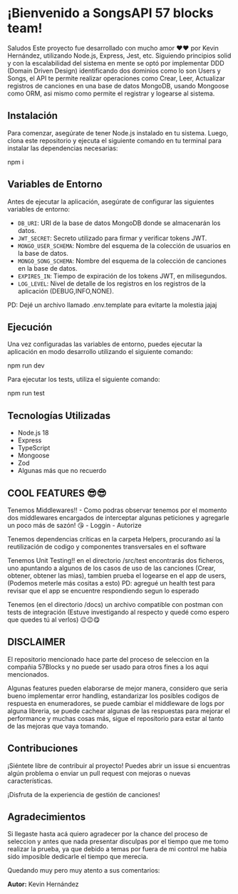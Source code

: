# ¡Bienvenido a SongsAPI 57 blocks team!

Saludos
Este proyecto fue desarrollado con mucho amor ❤️❤️ por Kevin Hernández, utilizando Node.js, Express, Jest, etc. Siguiendo principios solid y con la escalabilidad del sistema en mente se optó por implementar DDD (Domain Driven Design) identificando dos dominios como lo son Users y Songs, el API te permite realizar operaciones como Crear, Leer, Actualizar registros de canciones en una base de datos MongoDB, usando Mongoose como ORM, asi mismo como permite el registrar y logearse al sistema.

## Instalación

Para comenzar, asegúrate de tener Node.js instalado en tu sistema. Luego, clona este repositorio y ejecuta el siguiente comando en tu terminal para instalar las dependencias necesarias:

npm i

## Variables de Entorno

Antes de ejecutar la aplicación, asegúrate de configurar las siguientes variables de entorno:

- `DB_URI`: URI de la base de datos MongoDB donde se almacenarán los datos.
- `JWT_SECRET`: Secreto utilizado para firmar y verificar tokens JWT.
- `MONGO_USER_SCHEMA`: Nombre del esquema de la colección de usuarios en la base de datos.
- `MONGO_SONG_SCHEMA`: Nombre del esquema de la colección de canciones en la base de datos.
- `EXPIRES_IN`: Tiempo de expiración de los tokens JWT, en milisegundos.
- `LOG_LEVEL`: Nivel de detalle de los registros en los registros de la aplicación (DEBUG,INFO,NONE).

PD: Dejé un archivo llamado .env.template para evitarte la molestia jajaj

## Ejecución

Una vez configuradas las variables de entorno, puedes ejecutar la aplicación en modo desarrollo utilizando el siguiente comando:

npm run dev

Para ejecutar los tests, utiliza el siguiente comando:

npm run test

## Tecnologías Utilizadas

- Node.js 18
- Express
- TypeScript
- Mongoose
- Zod
- Algunas más que no recuerdo

## COOL FEATURES 😎😎

Tenemos Middlewares!! - Como podras observar tenemos por el momento dos middlewares encargados de interceptar algunas peticiones y agregarle un poco más de sazón! 😘 - Loggin - Autorize

Tenemos dependencias críticas en la carpeta Helpers, procurando así la reutilización de codigo y componentes transversales en el software

Tenemos Unit Testing!! en el directorio /src/test encontrarás dos ficheros, uno apuntando a algunos de los casos de uso de las canciones (Crear, obtener, obtener las mias), tambien prueba el logearse en el app de users, (Podemos meterle más cositas a esto)
PD: agregué un health test para revisar que el app se encuentre respondiendo segun lo esperado

Tenemos (en el directorio /docs) un archivo compatible con postman con tests de integración (Estuve investigando al respecto y quedé como espero que quedes tú al verlos) 😉😉😋

## DISCLAIMER

El repositorio mencionado hace parte del proceso de seleccion en la compañia 57Blocks y no puede ser usado para otros fines a los aqui mencionados.

Algunas features pueden elaborarse de mejor manera, considero que seria bueno implementar error handling, estandarizar los posibles codigos de respuesta en enumeradores, se puede cambiar el middleware de logs por alguna libreria, se puede cachear algunas de las respuestas para mejorar el performance y muchas cosas más, sigue el repositorio para estar al tanto de las mejoras que vaya tomando.

## Contribuciones

¡Siéntete libre de contribuir al proyecto! Puedes abrir un issue si encuentras algún problema o enviar un pull request con mejoras o nuevas características.

¡Disfruta de la experiencia de gestión de canciones!

## Agradecimientos

Si llegaste hasta acá quiero agradecer por la chance del proceso de seleccion y antes que nada presentar disculpas por el tiempo que me tomo realizar la prueba, ya que debido a temas por fuera de mi control me habia sido imposible dedicarle el tiempo que merecia.

Quedando muy pero muy atento a sus comentarios:

**Autor:** Kevin Hernández
